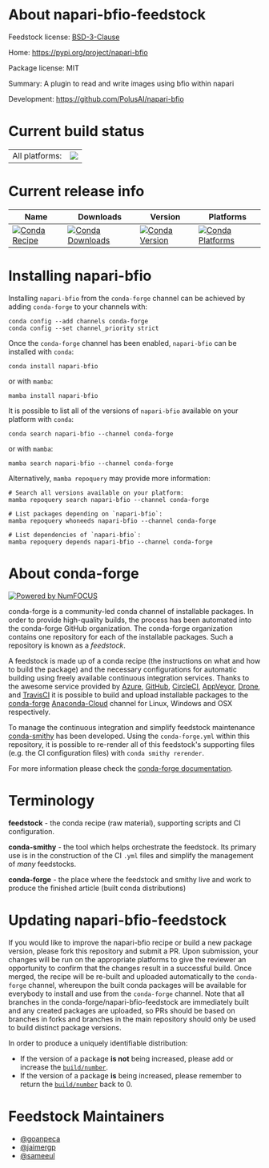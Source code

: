 About napari-bfio-feedstock
===========================

Feedstock license: [BSD-3-Clause](https://github.com/conda-forge/napari-bfio-feedstock/blob/main/LICENSE.txt)

Home: https://pypi.org/project/napari-bfio

Package license: MIT

Summary: A plugin to read and write images using bfio within napari

Development: https://github.com/PolusAI/napari-bfio

Current build status
====================


<table><tr><td>All platforms:</td>
    <td>
      <a href="https://dev.azure.com/conda-forge/feedstock-builds/_build/latest?definitionId=20638&branchName=main">
        <img src="https://dev.azure.com/conda-forge/feedstock-builds/_apis/build/status/napari-bfio-feedstock?branchName=main">
      </a>
    </td>
  </tr>
</table>

Current release info
====================

| Name | Downloads | Version | Platforms |
| --- | --- | --- | --- |
| [![Conda Recipe](https://img.shields.io/badge/recipe-napari--bfio-green.svg)](https://anaconda.org/conda-forge/napari-bfio) | [![Conda Downloads](https://img.shields.io/conda/dn/conda-forge/napari-bfio.svg)](https://anaconda.org/conda-forge/napari-bfio) | [![Conda Version](https://img.shields.io/conda/vn/conda-forge/napari-bfio.svg)](https://anaconda.org/conda-forge/napari-bfio) | [![Conda Platforms](https://img.shields.io/conda/pn/conda-forge/napari-bfio.svg)](https://anaconda.org/conda-forge/napari-bfio) |

Installing napari-bfio
======================

Installing `napari-bfio` from the `conda-forge` channel can be achieved by adding `conda-forge` to your channels with:

```
conda config --add channels conda-forge
conda config --set channel_priority strict
```

Once the `conda-forge` channel has been enabled, `napari-bfio` can be installed with `conda`:

```
conda install napari-bfio
```

or with `mamba`:

```
mamba install napari-bfio
```

It is possible to list all of the versions of `napari-bfio` available on your platform with `conda`:

```
conda search napari-bfio --channel conda-forge
```

or with `mamba`:

```
mamba search napari-bfio --channel conda-forge
```

Alternatively, `mamba repoquery` may provide more information:

```
# Search all versions available on your platform:
mamba repoquery search napari-bfio --channel conda-forge

# List packages depending on `napari-bfio`:
mamba repoquery whoneeds napari-bfio --channel conda-forge

# List dependencies of `napari-bfio`:
mamba repoquery depends napari-bfio --channel conda-forge
```


About conda-forge
=================

[![Powered by
NumFOCUS](https://img.shields.io/badge/powered%20by-NumFOCUS-orange.svg?style=flat&colorA=E1523D&colorB=007D8A)](https://numfocus.org)

conda-forge is a community-led conda channel of installable packages.
In order to provide high-quality builds, the process has been automated into the
conda-forge GitHub organization. The conda-forge organization contains one repository
for each of the installable packages. Such a repository is known as a *feedstock*.

A feedstock is made up of a conda recipe (the instructions on what and how to build
the package) and the necessary configurations for automatic building using freely
available continuous integration services. Thanks to the awesome service provided by
[Azure](https://azure.microsoft.com/en-us/services/devops/), [GitHub](https://github.com/),
[CircleCI](https://circleci.com/), [AppVeyor](https://www.appveyor.com/),
[Drone](https://cloud.drone.io/welcome), and [TravisCI](https://travis-ci.com/)
it is possible to build and upload installable packages to the
[conda-forge](https://anaconda.org/conda-forge) [Anaconda-Cloud](https://anaconda.org/)
channel for Linux, Windows and OSX respectively.

To manage the continuous integration and simplify feedstock maintenance
[conda-smithy](https://github.com/conda-forge/conda-smithy) has been developed.
Using the ``conda-forge.yml`` within this repository, it is possible to re-render all of
this feedstock's supporting files (e.g. the CI configuration files) with ``conda smithy rerender``.

For more information please check the [conda-forge documentation](https://conda-forge.org/docs/).

Terminology
===========

**feedstock** - the conda recipe (raw material), supporting scripts and CI configuration.

**conda-smithy** - the tool which helps orchestrate the feedstock.
                   Its primary use is in the construction of the CI ``.yml`` files
                   and simplify the management of *many* feedstocks.

**conda-forge** - the place where the feedstock and smithy live and work to
                  produce the finished article (built conda distributions)


Updating napari-bfio-feedstock
==============================

If you would like to improve the napari-bfio recipe or build a new
package version, please fork this repository and submit a PR. Upon submission,
your changes will be run on the appropriate platforms to give the reviewer an
opportunity to confirm that the changes result in a successful build. Once
merged, the recipe will be re-built and uploaded automatically to the
`conda-forge` channel, whereupon the built conda packages will be available for
everybody to install and use from the `conda-forge` channel.
Note that all branches in the conda-forge/napari-bfio-feedstock are
immediately built and any created packages are uploaded, so PRs should be based
on branches in forks and branches in the main repository should only be used to
build distinct package versions.

In order to produce a uniquely identifiable distribution:
 * If the version of a package **is not** being increased, please add or increase
   the [``build/number``](https://docs.conda.io/projects/conda-build/en/latest/resources/define-metadata.html#build-number-and-string).
 * If the version of a package **is** being increased, please remember to return
   the [``build/number``](https://docs.conda.io/projects/conda-build/en/latest/resources/define-metadata.html#build-number-and-string)
   back to 0.

Feedstock Maintainers
=====================

* [@goanpeca](https://github.com/goanpeca/)
* [@jaimergp](https://github.com/jaimergp/)
* [@sameeul](https://github.com/sameeul/)

